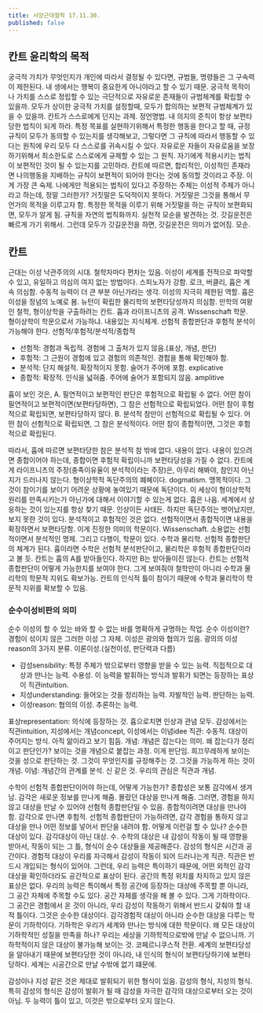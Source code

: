 ```yaml
---
title: 서양근대철학 17.11.30.
published: false
---
```


## 칸트 윤리학의 목적
궁극적 가치가 무엇인지가 개인에 따라서 결정될 수 있다면, 규범들, 명령들은 그 구속력이 제한된다. 내 생에서는 행복이 중요한게 아니야라고 할 수 있기 때문. 궁극적 목적이나 가치를 스스로 정립할 수 있는 극단적으로 자유로운 존재들이 규범체계를 확립할 수 있을까. 모두가 상이한 궁극적 가치를 설정할때, 모두가 합의하는 보편적 규범체계가 있을 수 있을까. 칸트가 스스로에게 던지는 과제.
정언명법. 내 의지의 준칙이 항상 보편타당한 법칙이 되게 하라. 특정 목표를 실현하기위해서 특정한 행동을 한다고 할 때, 규정 규칙이 모두가 동의할 수 있는지를 생각해보고, 그렇다면 그 규칙에 따라서 행동할 수 있다는 원칙에 우리 모두 다 스스로를 귀속시킬 수 있다. 자유로운 자들이 자유로움을 보장하기위해서 최소한도로 스스로에게 규제할 수 있는 그 원칙. 자기에게 적용시키는 법칙이 보편적인 것이 될 수 있는지를 고민하라.
칸트에 따르면, 합리적인, 이성적인 존재라면 나의행동을 지배하는 규칙이 보편적이 되어야 한다는 것에 동의할 것이라고 주장. 이게 가장 큰 숙제. 나에게만 적용되는 법칙이 있다고 주장하는 주체는 이성적 주체가 아니라고 하는데, 정말 그러한가?
거짓말은 도덕적이지 못하다. 거짓말은 그것을 통해서 무언가의 목적을 이루고자 함. 특정한 목적을 이루기 위해 거짓말을 하는 규칙이 보편화되면, 모두가 알게 됨. 규칙을 자연의 법칙화까지. 실천적 모순을 발견하는 것. 갓길운전은 빠르게 가기 위해서. 그런데 모두가 갓길운전을 하면, 갓길운전은 의미가 없어짐. 모순.

## 칸트
근대는 이성 낙관주의의 시대. 철학자마다 편차는 있음. 이성이 세계를 전적으로 파악할 수 있고, 유일하고 의심의 여지 없는 방법이다. 스피노자가 강함. 로크, 버클리, 흄은 계속 의심함. 수동적 능력이 더 큰 부분 아닌가라는 생각. 이성의 지극히 제한된 역할. 흄은 이성을 정념의 노예로 봄. 뉴턴이 확립한 물리학의 보편타당성까지 의심함.
만학의 여왕인 철학, 형이상학을 구출하려는 칸트. 흄과 라이프니츠의 공격.
Wissenschaft 학문. 형이상학이 학문으로서 가능하냐. 내용있는 지식체계. 선험적 종합판단과 후험적 분석이 가능해야 한다.
선험적/후험적/분석적/종합적
- 선험적: 경험과 독립적. 경험에 그 출처가 있지 않음.(표상, 개념, 판단)
- 후험적: 그 근원이 경험에 있고 경험의 의존적인. 경험을 통해 확인해야 함.
- 분석적: 단지 해설적. 확장적이지 못함. 술어가 주어에 포함. explicative
- 종합적: 확장적. 인식을 넓혀줌. 주어에 술어가 포함되지 않음. amplitive

흄이 보인 것은,
A. 필연적이고 보편적인 판단은 후험적으로 확립될 수 없다. 어떤 참이 필연적이고 보편적이면(보편타당하면), 그 참은 선험적으로 확립되었다. 어떤 참이 후험적으로 확립되면, 보편타당하지 않다.
B. 분석적 참만이 선험적으로 확립될 수 있다. 어떤 참이 선험적으로 확립되면, 그 참은 분석적이다. 어떤 참이 종합적이면, 그것은 후험적으로 확립된다.

따라서, 흄에 따르면 보편타당한 참은 분석적 참 밖에 없다. 내용이 없다. 내용이 있으려면 종합이어야 하는데, 종합이면 후험적 확립이니까 보편타당성을 가질 수 없다.
칸트에게 라이프니츠의 주장(충족이유율이 분석적이라는 주장)은, 아무리 해봐야, 참인지 아닌지가 드러나지 않는다. 형이상학적 독단주의의 폐혜이다. dogmatism. 맹목적이다. 그것이 참이기를 보이기 어려운 상황에 놓여있기 때문에 독단이다. 이 세상이 형이상학적 원리를 만족시키는가 아닌가에 대해서 이야기할 수 있는게 없다.
흄은 나음. 세계에서 상응하는 것이 있는지를 항상 찾기 때문. 인상이든 사태든. 하지만 독단주의는 벗어났지만, 보지 못한 것이 있다.
분석적이고 후험적인 것은 없다.
선험적이면서 종합적이면 내용을 확장하면서 보편타당함. 이게 진정한 의미의 학문이다. Wissenschaft. 소용없는 선험적이면서 분석적인 명제. 그리고 다행이, 학문이 있다. 수학과 물리학. 선험적 종합판단의 체계가 된다.
흄이라면 수학은 선험적 분석판단이고, 물리학은 후험적 종합판단이라고 볼 듯.
칸트는 흄의 A를 받아들인다. 하지만 B는 받아들이진 않는다.
칸트는 선험적 종합판단이 어떻게 가능한지를 보여야 한다. 그게 보여줘야 철학만이 아니라 수학과 물리학의 학문적 지위도 확보가능. 칸트의 인식적 틀이 참이기 때문에 수학과 물리학이 학문적 지위를 확보할 수 있음.

### 순수이성비판의 의미
순수 이성의 할 수 있는 바와 할 수 없는 바를 명확하게 규명하는 작업. 순수 이성이란? 경험이 섞이지 않은 그러한 이성 그 자체.
이성은 광의와 협의가 있음. 광의의 이성reason의 3가지 분류. 이론이성.(실천이성, 판단력과 다름)
- 감성sensibility: 특정 주체가 밖으로부터 영향을 받을 수 있는 능력. 직접적으로 대상과 만나는 능력. 수용성. 이 능력을 발휘하는 방식과 발휘가 되면는 등장하는 표상이 직관intuition.
- 지성understanding: 들어오는 것을 정리하는 능력. 자발적인 능력. 판단하는 능력.
- 이성reason: 협의의 이성. 추론하는 능력.

표상representation: 의식에 등장하는 것. 흄으로치면 인상과 관념 모두.
감성에서는 직관intuition, 지성에서는 개념concept, 이성에서는 이념idee
직관: 수동적. 대상이 주어지는 방식. 아직 앎이라고 보기 힘듬.
개념: 개념은 잡는다는 의미. 왜 잡는다가 정리이고 판단인가? 보이는 것을 개념으로 붙잡는 과정. 이게 판단임. 희끄무레하게 보이는 것을 성으로 판단하는 것. 그것이 무엇인지를 규정해주는 것. 그것을 가능하게 하는 것이 개념.
이념: 개념간의 관계를 분석. 신 같은 것.
우리의 관심은 직관과 개념.

수학이 선험적 종합판단이어야 하는데, 어떻게 가능한가? 종합성은 보통 감각에서 생겨남. 감각은 새로운 정보를 만나게 해줌. 몰랐던 대상을 만나게 해줌. 그러면, 경험을 하지 않고 대상을 만날 수 있어야 선험적 종합판단일 수 있음. 종합적이려면 대상을 만나야 함. 감각으로 만나면 후험적. 선험적 종합판단이 가능하려면, 감각 경험을 통하지 않고 대상을 만나 어떤 정보를 넣어서 판단을 내려야 함. 어떻게 이런걸 할 수 있나? 순수한 대상이 있다. 감각대상이 아닌 대상. 수. 수학의 대상은 내 감성이 작동이 될 때 영향을 받아서, 작동이 되는 그 틀, 형식이 순수 대상들을 제공해준다. 감성의 형식은 시간과 공간이다. 경험적 대상이 우리를 자극해서 감성이 작동이 되어 드러나는게 직관. 직관은 반드시 개입되는 형식이 있어야. 그런데, 우리 능력은 특이하기 때문에, 어떤 외적인 감각대상을 확인하더라도 공간적으로 표상이 된다. 공간의 특정 위치를 차지하고 있지 않은 표상은 없다. 우리의 능력은 특이해서 특정 공간에 등장하는 대상에 주목할 뿐 아니라, 그 공간 자체에 주목할 수도 있다. 공간 자체를 생각을 해 볼 수 있다. 그게 기하학이다. 그 공간은 경험에서 온 것이 아니라, 우리 감성이 작동하기 위해서 반드시 갖춰야 할 내적 틀이다. 그것은 순수한 대상이다. 감각경험적 대상이 아니라 순수한 대상을 다루는 학문이 기하학이다. 기하학은 우리가 세계와 만나는 방식에 대한 학문이다. 왜 모든 대상이 기하학적인 성질을 만족을 하나? 우리는 세상을 기하학적으로밖에 만날 수 없으니까. 기하학적이지 않은 대상이 불가능해 보이는 것. 코페르니쿠스적 전환. 세계의 보편타당성을 알아내기 때문에 보편타당한 것이 아니라, 내 인식의 형식이 보편타당하기에 보편타당하다. 세계는 시공간으로 만날 수밖에 없기 떄문에.

감성이나 지성 같은 것은 제대로 발휘되기 위한 형식이 있음. 감성의 형식, 지성의 형식. 특히 감성의 형식은 감성이 발휘가 될 때 감성을 자극한 감각의 대상으로부터 오는 것이 아님. 두 능력이 틀이 있고, 이것은 밖으로부터 오지 않는다.
